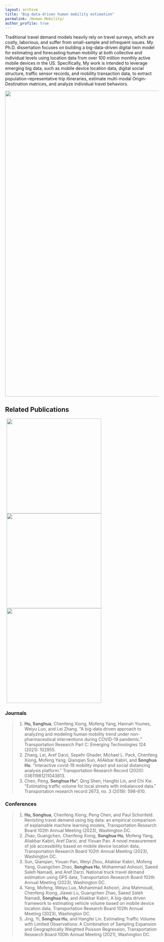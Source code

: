 ```yaml
---
layout: archive
title: "Big-data-driven human mobility estimation"
permalink: /Human Mobility/
author_profile: true
---
```


Traditional travel demand models heavily rely on travel surveys, which are costly, laborious, and suffer from small-sample and infrequent issues. 
My Ph.D. dissertation focuses on building a big-data-driven digital twin model for estimating and forecasting human mobility at both collective and individual levels 
using location data from over 100 million monthly active mobile devices in the US. 
Specifically, My work is intended to leverage emerging big data, such as mobile device location data, digital social structure, traffic sensor records, and mobility transaction data, 
to extract population-representative trip itineraries, estimate multi-modal Origin-Destination matrices, and analyze individual travel behaviors.

<img src="https://songhuahu-umd.github.io/images/FF1.png" width="1000"/>

## Related Publications

<img src="https://songhuahu-umd.github.io/images/FF12.png" width="310" hspace="5"/> 
<img src="https://songhuahu-umd.github.io/images/FF11.png" width="310" hspace="5"/>
<img src="https://songhuahu-umd.github.io/images/FF13.gif" width="310" hspace="5"/> 

### Journals
> 1. **Hu, Songhua**, Chenfeng Xiong, Mofeng Yang, Hannah Younes, Weiyu Luo, and Lei Zhang. "A big-data driven approach to analyzing and modeling human mobility trend under non-pharmaceutical interventions during COVID-19 pandemic." Transportation Research Part C: Emerging Technologies 124 (2021): 102955.
> 2. Zhang, Lei, Aref Darzi, Sepehr Ghader, Michael L. Pack, Chenfeng Xiong, Mofeng Yang, Qianqian Sun, AliAkbar Kabiri, and **Songhua Hu**. "Interactive covid-19 mobility impact and social distancing analysis platform." Transportation Research Record (2020): 03611981211043813.
> 3. Chen, Peng, **Songhua Hu***, Qing Shen, Hangfei Lin, and Chi Xie. "Estimating traffic volume for local streets with imbalanced data." Transportation research record 2673, no. 3 (2019): 598-610.

### Conferences
> 1. **Hu, Songhua**, Chenfeng Xiong, Peng Chen, and Paul Schonfeld. Revisiting travel demand using big data: an empirical comparison of explainable machine learning models, Transportation Research Board 102th Annual Meeting (2023), Washington DC.
> 2. Zhao, Guangchen, Chenfeng Xiong, **Songhua Hu**, Mofeng Yang, Aliakbar Kabiri, Aref Darzi, and Yixuan Pan. A novel measurement of job accessibility based on mobile device location data, Transportation Research Board 102th Annual Meeting (2023), Washington DC. 
> 3. Sun, Qianqian, Yixuan Pan, Weiyi Zhou, Aliakbar Kabiri, Mofeng Yang, Guangchen Zhao, **Songhua Hu**, Mohammad Ashoori, Saeed Saleh Namadi, and Aref Darzi. National truck travel demand estimation using GPS data, Transportation Research Board 102th Annual Meeting (2023), Washington DC.
> 4. Yang, Mofeng, Weiyu Luo, Mohammad Ashoori, Jina Mahmoudi, Chenfeng Xiong, Jiawei Lu, Guangchen Zhao, Saeed Saleh Namadi, **Songhua Hu**, and Aliakbar Kabiri, A big-data driven framework to estimating vehicle volume based on mobile device location data, Transportation Research Board 102th Annual Meeting (2023), Washington DC.
> 5. Jing, Yi, **Songhua Hu**, and Hangfei Lin. Estimating Traffic Volume with Limited Observations: A Combination of Sampling Expansion and Geographically Weighted Poisson Regression, Transportation Research Board 100th Annual Meeting (2021), Washington DC.
